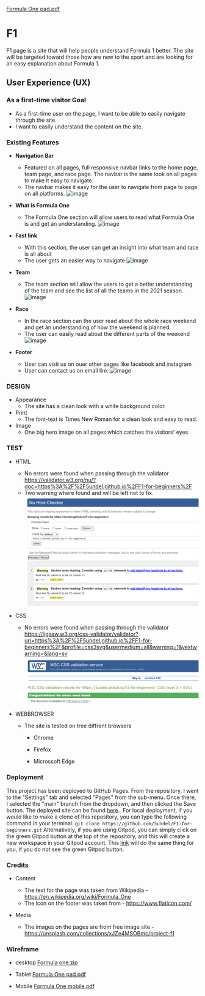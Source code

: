 [Formula One pad.pdf](https://github.com/5undel/F1-for-beginners/files/7070803/Formula.One.pad.pdf)
# F1
F1 page is a site that will help people understand Formula 1 better. The site will be targeted toward those how are new to the sport and are looking for an easy explanation about Formula 1.
## User Experience (UX)
### As a first-time visitor Goal
- As a first-time user on the page, I want to be able to easily navigate through the site.
- I want to easily understand the content on the site.
 
### Existing Features
- __Navigation Bar__
  - Featured on all pages, full responsive navbar links to the home page, team page, and race page. The navbar is the same look on all pages to make it easy to navigate.
  - The navbar makes it easy for the user to navigate from page to page on all platforms.
  ![image](https://user-images.githubusercontent.com/87757401/131007788-c4a352f8-b124-4115-8125-8aa93cf42689.png)

- __What is Formula One__ 

  - The Formula One section will allow users to read what Formula One is and get an understanding.
   ![image](https://user-images.githubusercontent.com/87757401/131008094-5f19b85c-108d-46f4-9018-a6c828fb9d0e.png)

- __Fast link__
  - With this section, the user can get an insight into what team and race is all about
  - The user gets an easier way to navigate
  ![image](https://user-images.githubusercontent.com/87757401/131008491-dc36dd8c-2951-4b24-b663-a8364f2dbb6f.png)

- __Team__

  - The team section will allow the users to get a better understanding of the team and see the list of all the teams in the 2021 season.
  ![image](https://user-images.githubusercontent.com/87757401/131220660-3c7cd406-c7a3-4478-8725-f9529611968c.png)

- __Race__
  - In the race section can the user read about the whole race weekend and get an understanding of how the weekend is planned.
  - The user can easily read about the different parts of the weekend
  ![image](https://user-images.githubusercontent.com/87757401/131220854-b389e3de-03ee-48b3-80f3-43c4a2e12727.png)

- __Footer__
  - User can visit us on ouer other pages like facebook and instagram
  - User can contact us on email link
  ![image](https://user-images.githubusercontent.com/87757401/131252185-578ae5b9-8829-4c3b-a926-34812eb59aaa.png)

### DESIGN
- Appearance
  - The site has a clean look with a white background color.
- Print
  - The font-text is Times New Roman for a clean look and easy to read.
- Image
  - One big hero image on all pages which catches the visitors' eyes.


### TEST
- HTML
  - No errors were found when passing through the validator https://validator.w3.org/nu/?doc=https%3A%2F%2F5undel.github.io%2FF1-for-beginners%2F
  - Two warning where found and will be left not to fix.
  ![image](assets/media/html-vali.png)
- CSS 
  - No errors were found when passing through the validator https://jigsaw.w3.org/css-validator/validator?uri=https%3A%2F%2F5undel.github.io%2FF1-for-beginners%2F&profile=css3svg&usermedium=all&warning=1&vextwarning=&lang=sv
  ![image](assets/media/css-vali.png)

- WEBBROWSER
  - The site is tested on tree diffrent browsers
    - Chrome 
    
    - Firefox

    - Microssoft Edge

### Deployment

This project has been deployed to GitHub Pages.
From the repository, I went to the "Settings" tab and selected "Pages" from the sub-menu.
Once there, I selected the "main" branch from the dropdown, and then clicked the Save button.
The deployed site can be found [here](https://5undel.github.io/F1-for-beginners).
​
For local deployment, if you would like to make a clone of this repository, you can type the following command in your terminal:
`git clone https://github.com/5undel/F1-for-beginners.git`
​
Alternatively, if you are using Gitpod, you can simply click on the green Gitpod button at the top of the repository, and this will create a new workspace in your Gitpod account.
This [link](https://gitpod.io/#https://github.com/5undel/F1-for-beginners) will do the same thing for you, if you do not see the green Gitpod button.

### Credits 

- Content
   
   - The text for the page was taken from Wikipedia - https://en.wikipedia.org/wiki/Formula_One
   - The icon on the footer was taken from -  https://www.flaticon.com/

- Media
  
  - The images on the pages are from free image site - https://unsplash.com/collections/xJZe4MSOBmc/project-f1
  
 

### Wireframe
- desktop
[Formula one.zip](https://github.com/5undel/F1-for-beginners/files/7061789/Formula.one.zip)


- Tablet
[Formula One pad.pdf](https://github.com/5undel/F1-for-beginners/files/7072606/Formula.One.pad.pdf)



- Mobile
[Formula One mobile.pdf](https://github.com/5undel/F1-for-beginners/files/7070804/Formula.One.mobile.pdf)


